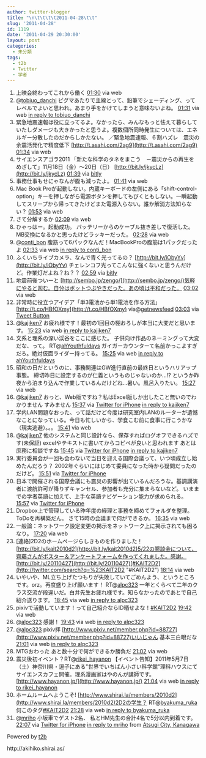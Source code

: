 ```yaml
---
author: twitter-blogger
title: "\n\t\t\t\t2011-04-28\t\t"
slug: '2011-04-28'
id: 1119
date: '2011-04-29 20:30:00'
layout: post
categories:
  - 未分類
tags:
  - t2b
  - Twitter
  - 学者
---
```


<div xmlns:georss="http://www.georss.org/georss">

1.  <span><span>上映会終わってこれから働く</span> <span>[<span>01:30</span>](http://twitter.com/o_ob/status/63580784388354048) <span>via web</span></span></span>
2.  <span><span>@[tobiuo_danchi](http://twitter.com/tobiuo_danchi "tobiuo_danchi") ピグマあたりで主線とって、鉛筆でシェーディング、ってレベルでよいと思われ。あまり手をかけてしまうと意味ないよね。</span> <span>[<span>01:31</span>](http://twitter.com/o_ob/status/63581153822646272) <span>via web</span> [in reply to tobiuo_danchi](http://twitter.com/tobiuo_danchi/status/63504171265032192)</span></span>
3.  <span><span>緊急地震速報は役に立ってるよ。なかったら、みんなもっと怯えて暮らしていたしダメージも大きかったと思うよ。複数個所同時発生については、エネルギー分散したのだからしかたない。 ／緊急地震速報、６割ハズレ　震災の余震活発化で精度低下 [http://t.asahi.com/2ag9](http://t.asahi.com/2ag9)</span> <span>[<span>01:34</span>](http://twitter.com/o_ob/status/63581796696195072) <span>via web</span></span></span>
4.  <span><span>サイエンスアゴラ2011 「新たな科学のタネをまこう　－震災からの再生をめざして」11月18日（金）～20日（日） [http://bit.ly/jkycLz](http://bit.ly/jkycLz)</span> <span>[<span>01:39</span>](http://twitter.com/o_ob/status/63583068350451712) <span>via [bitly](http://bit.ly)</span></span></span>
5.  <span><span>事務仕事もせにゃなんが腹も減ったよ。</span> <span>[<span>01:41</span>](http://twitter.com/o_ob/status/63583540712976385) <span>via web</span></span></span>
6.  <span><span>Mac Book Proが起動しない。内蔵キーボードの左側にある「shift-control-option」キーを押しながら電源ボタンを押してもびくともしない。一瞬起動してスリープから帰ってきたけどまた電源入らない。誰か解消方法知らない？</span> <span>[<span>01:53</span>](http://twitter.com/o_ob/status/63586706519097344) <span>via web</span></span></span>
7.  <span><span>さて分解するか</span> <span>[<span>02:09</span>](http://twitter.com/o_ob/status/63590720400924673) <span>via web</span></span></span>
8.  <span><span>ひゃっはー。起動成功。 バッテリーからのケーブル抜き差しで復活した。MB交換になるかと思ったけどラッキーだった。</span> <span>[<span>02:28</span>](http://twitter.com/o_ob/status/63595371036819456) <span>via web</span></span></span>
9.  <span><span>@[conti_bon](http://twitter.com/conti_bon "conti_bon") 腹筋って6パックなんだ！MacBookProの腹筋は1パックだったよ</span> <span>[<span>02:33</span>](http://twitter.com/o_ob/status/63596615495204865) <span>via web</span> [in reply to conti_bon](http://twitter.com/conti_bon/status/63596159779872768)</span></span>
10.  <span><span>ふくいちライブカメラ、なんで青く光ってるの？ [http://bit.ly/iObyYv](http://bit.ly/iObyYv) チェレンコフ光ってこんなに強くないと思うんだけど。作業灯だよね？ね？？</span> <span>[<span>02:59</span>](http://twitter.com/o_ob/status/63603259377582080) <span>via [bitly](http://bit.ly)</span></span></span>
11.  <span><span>地震前後ついーと [http://sembo.jp/zengo/](http://sembo.jp/zengo/)気軽にやると凹む。自分はボットつぶやきだった。あの頃は平和だった。</span> <span>[<span>03:02</span>](http://twitter.com/o_ob/status/63604109722398720) <span>via web</span></span></span>
12.  <span><span>非常時に役立つアイデア「単3電池から単1電池を作る方法」 [http://t.co/HBfOXmy](http://t.co/HBfOXmy) via@[getnewsfeed](http://twitter.com/getnewsfeed "getnewsfeed")</span> <span>[<span>03:03</span>](http://twitter.com/o_ob/status/63604181671481345) <span>via [Tweet Button](http://twitter.com/tweetbutton)</span></span></span>
13.  <span><span>@[kajiken7](http://twitter.com/kajiken7 "kajiken7") お疲れ様です！最初の1回目の棚おろしが本当に大変だと思います。</span> <span>[<span>15:23</span>](http://twitter.com/o_ob/status/63790425902821377) <span>via web</span> [in reply to kajiken7](http://twitter.com/kajiken7/status/63782945609097217)</span></span>
14.  <span><span>文系と理系の深い渓谷をここに感じた。 子供向け作品のネーミングって大変だな、って。 RT@[ahYouthfuldays](http://twitter.com/ahYouthfuldays "ahYouthfuldays") ガイガーカウンターて名前かっこよすぎだろ。絶対仮面ライダー持ってる。</span> <span>[<span>15:25</span>](http://twitter.com/o_ob/status/63791083280277504) <span>via web</span> [in reply to ahYouthfuldays](http://twitter.com/ahYouthfuldays/status/63611373447421952)</span></span>
15.  <span><span>昭和の日だというのに、事務関連はGW進行直前の最終日というハリアップ事態。 締切昨日に設定するのが仁義というものじゃないのか…!? というか昨夜から泊まり込んで作業しているんだけどね…暑い。風呂入りたい。</span> <span>[<span>15:27</span>](http://twitter.com/o_ob/status/63791549879816192) <span>via web</span></span></span>
16.  <span><span>@[kajiken7](http://twitter.com/kajiken7 "kajiken7") おっと、Web版ですね？私はExcel版しか出したこと無いのでわかりません すみません</span> <span>[<span>15:37</span>](http://twitter.com/o_ob/status/63794090642378752) <span>via [Twitter for iPhone](http://twitter.com/#!/download/iphone)</span> [in reply to kajiken7](http://twitter.com/kajiken7/status/63792639580971009)</span></span>
17.  <span><span>学内LAN問題なおった、って話だけど今度は研究室内LANのルーターが遺憾なことになっている。今日も忙しいから、学食こむ前に食事に行こうかな（現実逃避）。。。</span> <span>[<span>15:41</span>](http://twitter.com/o_ob/status/63794927506698240) <span>via web</span></span></span>
18.  <span><span>@[kajiken7](http://twitter.com/kajiken7 "kajiken7") 他のシステムと同じ設計なら、保存すればログオフできるハズです(未保証) excelやテキストに書いてからコピペが良いと思われます あとは庶務に相談ですね</span> <span>[<span>15:45</span>](http://twitter.com/o_ob/status/63795967421452288) <span>via [Twitter for iPhone](http://twitter.com/#!/download/iphone)</span> [in reply to kajiken7](http://twitter.com/kajiken7/status/63792639580971009)</span></span>
19.  <span><span>実行委員会が一回も会わないで当日を迎える国際会議って、いつ頃成立し始めたんだろう？ 2002年ぐらいにはじめて委員になった時から疑問だったのだけど。</span> <span>[<span>15:51</span>](http://twitter.com/o_ob/status/63797570073407488) <span>via [Twitter for iPhone](http://twitter.com/#!/download/iphone)</span></span></span>
20.  <span><span>日本で開催される国際会議にも震災の影響が出ているんだろうな。基調講演者に渡航許可が降りずキャンセル、参加者も充分に集まらないなど。 いままでの学者英語に加えて、上手な英語ナビゲーション能力が求められる。</span> <span>[<span>15:57</span>](http://twitter.com/o_ob/status/63798952780234752) <span>via [Twitter for iPhone](http://twitter.com/#!/download/iphone)</span></span></span>
21.  <span><span>Dropbox上で管理している昨年度の経理と事務を締めてフォルダを整理。 ToDoを再構築だん。 さて15時の会議まで何ができるか。</span> <span>[<span>16:35</span>](http://twitter.com/o_ob/status/63808671188131840) <span>via web</span></span></span>
22.  <span><span>一般論：ネットワーク設定変更の掲示をネットワーク上に掲示されても困るなり。</span> <span>[<span>17:20</span>](http://twitter.com/o_ob/status/63820013638926336) <span>via web</span></span></span>
23.  <span><span>[連絡]2D2のホームページらしきものを作りました！ [http://bit.ly/kait2010d2](http://bit.ly/kait2010d2)5/22の懇談会について、齊藤さんがポスター＆アンケートフォームを作ってくれました。感謝。 [http://bit.ly/20110427](http://bit.ly/20110427)[#KAIT2D2](http://twitter.com/search?q=%23KAIT2D2 "#KAIT2D2")</span> <span>[<span>18:14</span>](http://twitter.com/o_ob/status/63833391610601472) <span>via web</span></span></span>
24.  <span><span>いやいや、ML立ち上げたつもりが失敗していてごめんよう、というところです。orz。再度盛り上げ願います！ RT@[alpc323](http://twitter.com/alpc323 "alpc323") 一年とくらべて二年のクラス交流が段違いだ。白井先生お疲れ様です。知らなかったのであとで自己紹介送ります。</span> <span>[<span>18:45</span>](http://twitter.com/o_ob/status/63841314973822976) <span>via web</span> [in reply to alpc323](http://twitter.com/alpc323/status/63836919045423104)</span></span>
25.  <span><span>pixivで活動しています！って自己紹介ならID晒せよな！[#KAIT2D2](http://twitter.com/search?q=%23KAIT2D2 "#KAIT2D2")</span> <span>[<span>19:42</span>](http://twitter.com/o_ob/status/63855766179807233) <span>via web</span></span></span>
26.  <span><span>@[alpc323](http://twitter.com/alpc323 "alpc323") 感謝！</span> <span>[<span>19:43</span>](http://twitter.com/o_ob/status/63855918454018048) <span>via web</span> [in reply to alpc323](http://twitter.com/alpc323/status/63849566100922369)</span></span>
27.  <span><span>@[alpc323](http://twitter.com/alpc323 "alpc323") pixiv拝 [http://www.pixiv.net/member.php?id=88727](http://www.pixiv.net/member.php?id=88727)いいじゃん 基本三白眼だな</span> <span>[<span>21:01</span>](http://twitter.com/o_ob/status/63875440087023617) <span>via web</span> [in reply to alpc323](http://twitter.com/alpc323/status/63849566100922369)</span></span>
28.  <span><span>MTGおわった あと数十分で何ができるか勝負だ</span> <span>[<span>21:02</span>](http://twitter.com/o_ob/status/63875844677971968) <span>via web</span></span></span>
29.  <span><span>震災後初イベント？RT@[rikei_hayanon](http://twitter.com/rikei_hayanon "rikei_hayanon") 【イベント告知】2011年5月7日（土）神奈川県・逗子にある"世界でいちばん小さい科学館"理科ハウスにてサイエンスカフェ開催。理系漫画家はやのんが講師です。[http://www.hayanon.jp/](http://www.hayanon.jp/)</span> <span>[<span>21:04</span>](http://twitter.com/o_ob/status/63876205836910592) <span>via web</span> [in reply to rikei_hayanon](http://twitter.com/rikei_hayanon/status/63824649246605312)</span></span>
30.  <span><span>ホームルームへようこそ! [http://www.shirai.la/members/2010d2](http://www.shirai.la/members/2010d2)2D2の学生？ RT@[byakuma_ruka](http://twitter.com/byakuma_ruka "byakuma_ruka") 何このタグ[#KAIT2D2](http://twitter.com/search?q=%23KAIT2D2 "#KAIT2D2")</span> <span>[<span>21:28</span>](http://twitter.com/o_ob/status/63882245622071296) <span>via web</span> [in reply to byakuma_ruka](http://twitter.com/byakuma_ruka/status/63859663149608961)</span></span>
31.  <span><span>@[mriho](http://twitter.com/mriho "mriho") 小坂車でゲスト2名、 私とHM先生の合計4名で5分以内到着です。</span> <span>[<span>22:07</span>](http://twitter.com/o_ob/status/63892257606074368) <span>via [Twitter for iPhone](http://twitter.com/#!/download/iphone)</span> [in reply to mriho](http://twitter.com/mriho/status/63891807792136192) from [Atsugi City, Kanagawa<span></span>](http://maps.google.com/maps?q=35.44396356,139.35802226)</span></span>

</div>

Powered by [t2b](http://t2b.utilz.jp/)

<div>http://akihiko.shirai.as/</div>
